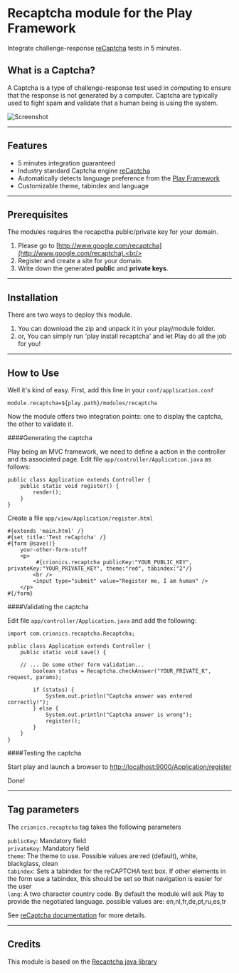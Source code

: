 Recaptcha module for the Play Framework
===========

Integrate challenge-response [reCaptcha](http://www.google.com/recaptcha) tests in 5 minutes.

What is a Captcha?
------------------

A Captcha is a type of challenge-response test used in computing to ensure that the response is not generated by a computer. Captcha are typically used to fight spam and validate that a human being is using the system. 

![Screenshot](http://www.google.com/recaptcha/static/images/smallCaptchaSpaceWithRoughAlpha.png)

---
Features
--------

* 5 minutes integration guaranteed
* Industry standard Captcha engine [reCaptcha](http://www.google.com/recaptcha)
* Automatically detects language preference from the [Play Framework](http://www.playframework.org)
* Customizable theme, tabindex and language

---
Prerequisites
-------------

The modules requires the recapctha public/private key for your domain.<br/>

1. Please go to [http://www.google.com/recaptcha](http://www.google.com/recaptcha).<br/>
2. Register and create a site for your domain.<br/>
3. Write down the generated **public** and **private keys**.<br/>

---
Installation
------------

There are two ways to deploy this module.

1. You can download the zip and unpack it in your play/module folder.
2. or, You can simply run 'play install recaptcha' and let Play do all the job for you!


---
How to Use
----------

Well it's kind of easy.
First, add this line in your `conf/application.conf`

	module.recaptcha=${play.path}/modules/recaptcha

Now the module offers two integration points: one to display the captcha, the other to validate it.<br/>

####Generating the captcha

Play being an MVC framework, we need to define a action in the controller and its associated page.
Edit file `app/controller/Application.java` as follows:

	public class Application extends Controller {
		public static void register() {
			render();
		}
	}

Create a file `app/view/Application/register.html`


	#{extends 'main.html' /}
	#{set title:'Test reCaptcha' /}
	#{form @save()} 
        your-other-form-stuff 
        <p>        
             #{crionics.recaptcha publicKey:"YOUR_PUBLIC_KEY", privateKey:"YOUR_PRIVATE_KEY", theme:"red", tabindex:"2"/}  
            <br /> 
            <input type="submit" value="Register me, I am human" /> 
        </p>
	#{/form}

####Validating the captcha

Edit file `app/controller/Application.java` and add the following:

	import com.crionics.recaptcha.Recaptcha;    

	public class Application extends Controller {
		public static void save() {

		// ... Do some other form validation...
        	boolean status = Recaptcha.checkAnswer("YOUR_PRIVATE_K", request, params);

        	if (status) {
        	    System.out.println("Captcha answer was entered correctly!");
        	} else {
            	System.out.println("Captcha answer is wrong");
            	register();
        	}
		}
    }

####Testing the captcha

Start play and launch a browser to [http://localhost:9000/Application/register](http://localhost:9000/Application/register)

Done!

---
Tag parameters
-------

The `crionics.recaptcha` tag takes the following parameters

`publicKey`: Mandatory field<br/>
`privateKey`: Mandatory field<br/>
`theme`: The theme to use. Possible values are:red (default), white, blackglass, clean<br/>
`tabindex`: Sets a tabindex for the reCAPTCHA text box. If other elements in the form use a tabindex, this should be set so that navigation is easier for the user<br/>
`lang`: A two character country code. By default the module will ask Play to provide the negotiated language. possible values are: en,nl,fr,de,pt,ru,es,tr

See [reCaptcha documentation](http://code.google.com/apis/recaptcha/docs/customization.html) for more details.

---
Credits
-------

This module is based on the [Recaptcha java library](http://code.google.com/p/recaptcha/downloads/list?q=label:java-Latest)

